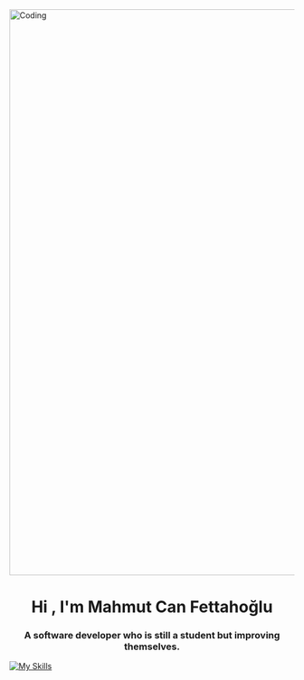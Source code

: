 <img src="https://media.tumblr.com/c38c7cb30d3dcdc0d402bd44a53fb4d6/tumblr_inline_mq35gvW8lI1qz4rgp.gif" alt="Coding" width="1000">
<h1 align="center">Hi , I'm Mahmut Can Fettahoğlu</h1>
<h3 align="center">A software developer who is still a student but improving themselves.</h3>



[![My Skills](https://skillicons.dev/icons?i=js,html,css,wasm)](https://skillicons.dev)
